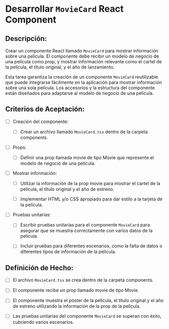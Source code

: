 # Desarrollar `MovieCard` React Component

## Descripción: 

Crear un componente React llamado `MovieCard` para mostrar información sobre una película. El componente debe recibir un modelo de negocio de una película como prop, y mostrar información relevante como el cartel de la película, el título original, y el año de lanzamiento.

Esta tarea garantiza la creación de un componente `MovieCard` reutilizable que puede integrarse fácilmente en la aplicación para mostrar información sobre una sola película. Los accesorios y la estructura del componente están diseñados para adaptarse al modelo de negocio de una película.

## Criterios de Aceptación:

- [ ] Creación del componente:

    - [ ] Crear un archivo llamado `MovieCard.tsx` dentro de la carpeta components.

- [ ] Props:

    - [ ] Definir una prop llamada movie de tipo Movie que represente el modelo de negocio de una película.

- [ ] Mostrar información:

    - [ ] Utilizar la información de la prop movie para mostrar el cartel de la película, el título original y el año de estreno.

    - [ ] Implementar HTML y/o CSS apropiado para dar estilo a la tarjeta de la película.

- [ ] Pruebas unitarias:

    - [ ] Escribir pruebas unitarias para el componente `MovieCard` para asegurar que se muestra correctamente con varios datos de la película.

    - [ ] Incluir pruebas para diferentes escenarios, como la falta de datos o diferentes tipos de información de la película.

## Definición de Hecho:

- [ ] El archivo `MovieCard.tsx` se crea dentro de la carpeta components.

- [ ] El componente recibe un prop llamado movie de tipo Movie.

- [ ] El componente muestra el póster de la película, el título original y el año de estreno utilizando la información de la prop de la película.

- [ ] Las pruebas unitarias del componente `MovieCard` se superan con éxito, cubriendo varios escenarios.
